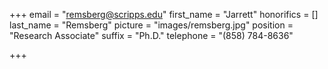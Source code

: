 +++
email = "remsberg@scripps.edu"
first_name = "Jarrett"
honorifics = []
last_name = "Remsberg"
picture = "images/remsberg.jpg"
position = "Research Associate"
suffix = "Ph.D."
telephone = "(858) 784-8636"

+++
